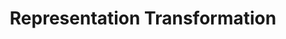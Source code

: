 ---
layout: doc-redirect-to-confluence
title: Representation Transformation
permalink: /docs/representation-transformation.html
href: https://softinstigate.atlassian.net/wiki/x/i4CM
---